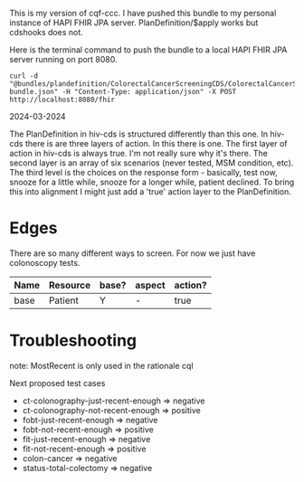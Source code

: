This is my version of cqf-ccc. I have pushed this bundle to my personal instance of HAPI FHIR JPA server. PlanDefinition/$apply works but cdshooks does not. 

Here is the terminal command to push the bundle to a local HAPI FHIR JPA server running on port 8080. 
```
curl -d "@bundles/plandefinition/ColorectalCancerScreeningCDS/ColorectalCancerScreeningCDS-bundle.json" -H "Content-Type: application/json" -X POST http://localhost:8080/fhir
```

2024-03-2024

The PlanDefinition in hiv-cds is structured differently than this one. In hiv-cds there is are three layers of action. In this there is one. The first layer of action in hiv-cds is always true. I'm not really sure why it's there. The second layer is an array of six scenarios (never tested, MSM condition, etc). The third level is the choices on the response form - basically, test now, snooze for a little while, snooze for a longer while, patient declined. To bring this into alignment I might just add a 'true' action layer to the PlanDefinition. 

# Edges

There are so many different ways to screen. For now we just have colonoscopy tests. 

|Name|Resource|base?|aspect|action?|
|---|---|---|---|---|
|base|Patient|Y|-|true|

# Troubleshooting

note: MostRecent is only used in the rationale cql

Next proposed test cases
- ct-colonography-just-recent-enough => negative
- ct-colonography-not-recent-enough => positive
- fobt-just-recent-enough => negative
- fobt-not-recent-enough => positive
- fit-just-recent-enough => negative
- fit-not-recent-enough => positive
- colon-cancer => negative
- status-total-colectomy => negative
